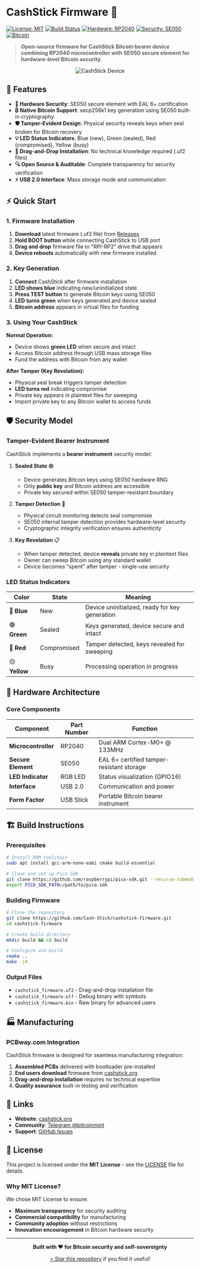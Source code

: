 # CashStick Firmware 🔐

[![License: MIT](https://img.shields.io/badge/License-MIT-yellow.svg)](https://opensource.org/licenses/MIT)
[![Build Status](https://img.shields.io/badge/build-passing-brightgreen.svg)](https://github.com/Cash-Stick/cashstick-firmware)
[![Hardware: RP2040](https://img.shields.io/badge/Hardware-RP2040-blue.svg)](https://www.raspberrypi.com/products/rp2040/)
[![Security: SE050](https://img.shields.io/badge/Security-SE050-red.svg)](https://www.nxp.com/products/security-and-authentication/authentication/edgelock-se050-plug-trust-secure-element-family:SE050)
[![Bitcoin](https://img.shields.io/badge/Bitcoin-secp256k1-orange.svg)](https://en.bitcoin.it/wiki/Secp256k1)

> **Open-source firmware for CashStick Bitcoin bearer device combining RP2040 microcontroller with SE050 secure element for hardware-level Bitcoin security.**

<div align="center">
  <img src="https://via.placeholder.com/600x200/1a1a1a/ffffff?text=CashStick+Bitcoin+Bearer+Device" alt="CashStick Device"/>
</div>

## 🚀 Features

- **🔐 Hardware Security**: SE050 secure element with EAL 6+ certification
- **₿ Native Bitcoin Support**: secp256k1 key generation using SE050 built-in cryptography
- **🛡️ Tamper-Evident Design**: Physical security reveals keys when seal broken for Bitcoin recovery
- **💡 LED Status Indicators**: Blue (new), Green (sealed), Red (compromised), Yellow (busy)
- **📱 Drag-and-Drop Installation**: No technical knowledge required (.uf2 files)
- **🔍 Open Source & Auditable**: Complete transparency for security verification
- **⚡ USB 2.0 Interface**: Mass storage mode and communication

## ⚡ Quick Start

### 1. Firmware Installation
1. **Download** latest firmware (.uf2 file) from [Releases](https://github.com/Cash-Stick/cashstick-firmware/releases)
2. **Hold BOOT button** while connecting CashStick to USB port
3. **Drag and drop** firmware file to "RPI-RP2" drive that appears
4. **Device reboots** automatically with new firmware installed

### 2. Key Generation
1. **Connect** CashStick after firmware installation
2. **LED shows blue** indicating new/uninitialized state
3. **Press TEST button** to generate Bitcoin keys using SE050
4. **LED turns green** when keys generated and device sealed
5. **Bitcoin address** appears in virtual files for funding

### 3. Using Your CashStick

**Normal Operation:**
- Device shows **green LED** when secure and intact
- Access Bitcoin address through USB mass storage files
- Fund the address with Bitcoin from any wallet

**After Tamper (Key Revelation):**
- Physical seal break triggers tamper detection
- **LED turns red** indicating compromise
- Private key appears in plaintext files for sweeping
- Import private key to any Bitcoin wallet to access funds

## 🛡️ Security Model

### Tamper-Evident Bearer Instrument

CashStick implements a **bearer instrument** security model:

1. **Sealed State** 🟢
   - Device generates Bitcoin keys using SE050 hardware RNG
   - Only **public key** and Bitcoin address are accessible
   - Private key secured within SE050 tamper-resistant boundary

2. **Tamper Detection** 🔴
   - Physical circuit monitoring detects seal compromise
   - SE050 internal tamper detection provides hardware-level security
   - Cryptographic integrity verification ensures authenticity

3. **Key Revelation** 📋
   - When tamper detected, device **reveals** private key in plaintext files
   - Owner can sweep Bitcoin using any standard wallet
   - Device becomes "spent" after tamper - single-use security

### LED Status Indicators

| Color | State | Meaning |
|-------|-------|---------|
| 🔵 **Blue** | New | Device uninitialized, ready for key generation |
| 🟢 **Green** | Sealed | Keys generated, device secure and intact |
| 🔴 **Red** | Compromised | Tamper detected, keys revealed for sweeping |
| 🟡 **Yellow** | Busy | Processing operation in progress |

## 🔧 Hardware Architecture

### Core Components

| Component | Part Number | Function |
|-----------|-------------|----------|
| **Microcontroller** | RP2040 | Dual ARM Cortex-M0+ @ 133MHz |
| **Secure Element** | SE050 | EAL 6+ certified tamper-resistant storage |
| **LED Indicator** | RGB LED | Status visualization (GPIO16) |
| **Interface** | USB 2.0 | Communication and power |
| **Form Factor** | USB Stick | Portable Bitcoin bearer instrument |

## 🏗️ Build Instructions

### Prerequisites

```bash
# Install ARM toolchain
sudo apt install gcc-arm-none-eabi cmake build-essential

# Clone and set up Pico SDK
git clone https://github.com/raspberrypi/pico-sdk.git --recurse-submodules
export PICO_SDK_PATH=/path/to/pico-sdk
```

### Building Firmware

```bash
# Clone the repository
git clone https://github.com/Cash-Stick/cashstick-firmware.git
cd cashstick-firmware

# Create build directory
mkdir build && cd build

# Configure and build
cmake ..
make -j4
```

### Output Files

- `cashstick_firmware.uf2` - Drag-and-drop installation file
- `cashstick_firmware.elf` - Debug binary with symbols
- `cashstick_firmware.bin` - Raw binary for advanced users

## 🏭 Manufacturing

### PCBway.com Integration

CashStick firmware is designed for seamless manufacturing integration:

1. **Assembled PCBs** delivered with bootloader pre-installed
2. **End users download** firmware from [cashstick.org](https://cashstick.org)
3. **Drag-and-drop installation** requires no technical expertise
4. **Quality assurance** built-in testing and verification

## 🔗 Links

- **Website**: [cashstick.org](https://cashstick.org)
- **Community**: [Telegram @bitcoinmint](https://t.me/bitcoinmint)
- **Support**: [GitHub Issues](https://github.com/Cash-Stick/cashstick-firmware/issues)

## 📄 License

This project is licensed under the **MIT License** - see the [LICENSE](LICENSE) file for details.

### Why MIT License?

We chose MIT License to ensure:
- **Maximum transparency** for security auditing
- **Commercial compatibility** for manufacturing
- **Community adoption** without restrictions
- **Innovation encouragement** in Bitcoin hardware security

---

<div align="center">

**Built with ❤️ for Bitcoin security and self-sovereignty**

[⭐ Star this repository](https://github.com/Cash-Stick/cashstick-firmware) if you find it useful!

</div>